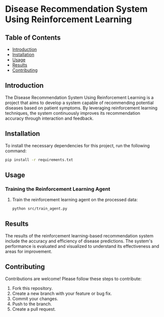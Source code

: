 # Disease Recommendation System Using Reinforcement Learning

## Table of Contents

- [Introduction](#introduction)
- [Installation](#installation)
- [Usage](#usage)
- [Results](#results)
- [Contributing](#contributing)


## Introduction

The Disease Recommendation System Using Reinforcement Learning is a project that aims to develop a system capable of recommending potential diseases based on patient symptoms. By leveraging reinforcement learning techniques, the system continuously improves its recommendation accuracy through interaction and feedback.

## Installation

To install the necessary dependencies for this project, run the following command:

```bash
pip install -r requirements.txt
```

## Usage

### Training the Reinforcement Learning Agent

1. Train the reinforcement learning agent on the processed data:

    ```bash
    python src/train_agent.py
    ```
## Results

The results of the reinforcement learning-based recommendation system include the accuracy and efficiency of disease predictions. The system's performance is evaluated and visualized to understand its effectiveness and areas for improvement.

## Contributing

Contributions are welcome! Please follow these steps to contribute:

1. Fork this repository.
2. Create a new branch with your feature or bug fix.
3. Commit your changes.
4. Push to the branch.
5. Create a pull request.

